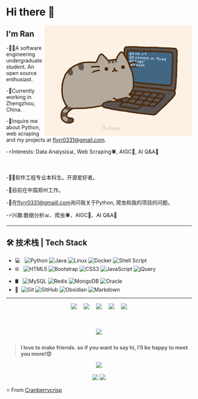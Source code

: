 #  Hi there 👋

<!-- 敲代码的图片 -->
<!-- <div align="center" ><img order-radius="100px" src="https://raw.githubusercontent.com/Cranberrycrisp/img/main/blog/pusheencode.gif"/></div> -->
<img align="right" alt="GIF" src="https://raw.githubusercontent.com/Cranberrycrisp/img/main/blog/pusheencode.gif" />


## I'm Ran


-👨‍💻A software engineering undergraduate student. An open source enthusiast.

-🌱Currently working in Zhengzhou, China.

-💬Inquire me about Python, web scraping and my projects at [flyrr0331@gmail.com](Ran:flyrr0331@gmail.com).

-⚡Interests: Data Analysis📊, Web Scraping🕷️, AIGC🤖, AI Q&A💬

<br>


-👨‍💻软件工程专业本科生。开源爱好者。

-🌱目前在中国郑州工作。

-💬在[flyrr0331@gmaill.com](邮箱:flyrr0331@gmaill.com)询问我关于Python, 爬虫和我的项目的问题。


-⚡兴趣:数据分析📊、爬虫🕷️、AIGC🤖、AI Q&A💬

---



## 🛠 技术栈 | Tech Stack

- 💻 &#160; ![Python](https://img.shields.io/badge/-Python-333333?style=flat&logo=Python&logoColor=007396)
![Java](https://img.shields.io/badge/-Java-333333?style=flat&logo=Java)
![Linux](https://img.shields.io/badge/-Linux-333333?style=flat&logo=Linux&logoColor=FCC624)
![Docker](https://img.shields.io/badge/-Docker-FCC624?style=flat-square&logo=docker)
![Shell Script](https://img.shields.io/badge/shell_script-%4285F4.svg?style=style=flat-square&logo=gnu-bash&logoColor=white)
- 🌐 &#160; ![HTML5](https://img.shields.io/badge/-HTML5-333333?style=flat&logo=HTML5)
![Bootstrap](https://img.shields.io/badge/-Bootstrap-333333?style=flat&logo=bootstrap&logoColor=563D7C)
![CSS3](https://img.shields.io/badge/-CSS3-1572B6?style=flat-square&logo=css3)
![JavaScript](https://img.shields.io/badge/-JavaScript-oringe?style=flat-square&logo=javascript)
![jQuery](https://img.shields.io/badge/jquery-%230769AD.svg?style=style=flat-square&logo=jquery&logoColor=white)
<!-- ![TypeScript](https://img.shields.io/badge/typescript-%23007ACC.svg?style=flat-square&logo=typescript&logoColor=white) -->
<!-- ![Node.js](https://img.shields.io/badge/-Node.js-333333?style=flat&logo=node.js) -->
<!-- ![Vue.js](https://img.shields.io/badge/-VueJS-333333?style=flat&logo=Vue.js) -->
- 🛢 &#160; ![MySQL](https://img.shields.io/badge/-MySQL-333333?style=flat&logo=mysql)
![Redis](https://img.shields.io/badge/-Redis-333333?style=flat&logo=Redis)
![MongoDB](https://img.shields.io/badge/-MongoDB-333333?style=flat&logo=mongodb)
![Oracle](https://img.shields.io/badge/-Oracle-333333?style=flat&logo=Oracle)
- 🔧 &#160;![Git](https://img.shields.io/badge/-Git-333333?style=flat&logo=git)
![GitHub](https://img.shields.io/badge/-GitHub-333333?style=flat&logo=github)
![Obsidian](https://img.shields.io/badge/-Obsidian-333333?style=flat&logo=obsidian&logoColor=9966FF)
![Markdown](https://img.shields.io/badge/-Markdown-333333?style=flat&logo=markdown)

---


<!-- 个人资料徽标 -->
<div align="center">
  <a href="https://flyrr.xyz/"><img src="https://img.shields.io/badge/Blog-个人博客-blue"></a>&emsp;  
  <a href="https://blog.csdn.net/qq_38710789"><img src="https://img.shields.io/badge/CSDN-%E5%8D%9A%E5%AE%A2-c32136"></a>&emsp;
  <a href="https://space.bilibili.com/13592328"><img src="https://img.shields.io/badge/bilibili-B%E7%AB%99-ff69b4"></a>&emsp;
  <a href="https://www.zhihu.com/people/xi-gua-pi-pi-60"><img src="https://img.shields.io/badge/zhihu-%E7%9F%A5%E4%B9%8E-blue"></a>&emsp;
  <!-- 访客数统计徽标 -->
  <img src="https://vbr.wocr.tk/badge?page_id=Cranberrycrisp&color=00FFCC" />
</div>


<!-- 动态打字效果 -->
<h1 align="center">
  <a href="https://flyrr.xyz/">
    <!-- <img src="https://readme-typing-svg.herokuapp.com?color=%2336BCF7&lines=下次你路过 人间已无我;console.log(console.log('Hello,world!'))"> -->
    <img src="https://readme-typing-svg.herokuapp.com?font=Fira+Code&pause=1000&width=435&lines=%E4%B8%8B%E6%AC%A1%E4%BD%A0%E8%B7%AF%E8%BF%87+%E4%BA%BA%E9%97%B4%E5%B7%B2%E6%97%A0%E6%88%91;console.log('Hello%2Cworld!')" />
  </a>
</h1>


> **I love to make friends. so if you want to say hi, I'll be happy to meet you more!😊**
<div align="center">
  <a href="https://github.com/Cranberrycrisp"><img src="https://stats.justsong.cn/api/github?username=Cranberrycrisp&theme=dark"/></a>
  <!-- <a href="https://github.com/Cranberrycrisp"><img src="https://stats.justsong.cn/api/github?username=Cranberrycrisp&theme=dark&lang=zh-CN"/></a> -->

  <a href="https://space.bilibili.com/13592328"><img src="https://stats.justsong.cn/api/bilibili/?id=13592328&theme=dark"/></a>
  <a href="https://blog.csdn.net/qq_38710789"><img src="https://stats.justsong.cn/api/csdn?id=qq_38710789&theme=dark"/></a>
  <!-- <a href="https://leetcode.cn/u/ran-mm4/"><img src="https://stats.justsong.cn/api/leetcode/?username=然&theme=dark&lang=zh-CN"/></a> -->
  <!-- <a href="https://leetcode.cn/u/ran-mm4/"><img src="https://stats.justsong.cn/api/leetcode/?username=ran-mm4&theme=dark&lang=zh-CN"/></a> -->

</div>

⭐️ From [Cranberrycrisp](https://github.com/Cranberrycrisp)